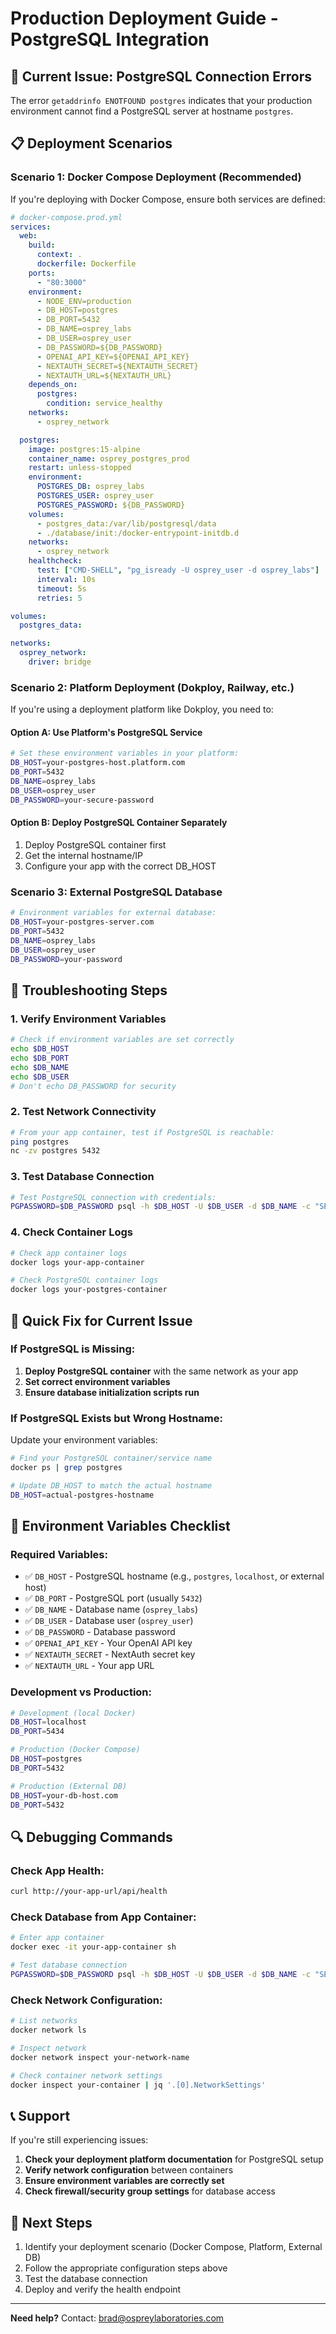 # Production Deployment Guide - PostgreSQL Integration

## 🚨 Current Issue: PostgreSQL Connection Errors

The error `getaddrinfo ENOTFOUND postgres` indicates that your production environment cannot find a PostgreSQL server at hostname `postgres`.

## 📋 Deployment Scenarios

### Scenario 1: Docker Compose Deployment (Recommended)

If you're deploying with Docker Compose, ensure both services are defined:

```yaml
# docker-compose.prod.yml
services:
  web:
    build:
      context: .
      dockerfile: Dockerfile
    ports:
      - "80:3000"
    environment:
      - NODE_ENV=production
      - DB_HOST=postgres
      - DB_PORT=5432
      - DB_NAME=osprey_labs
      - DB_USER=osprey_user
      - DB_PASSWORD=${DB_PASSWORD}
      - OPENAI_API_KEY=${OPENAI_API_KEY}
      - NEXTAUTH_SECRET=${NEXTAUTH_SECRET}
      - NEXTAUTH_URL=${NEXTAUTH_URL}
    depends_on:
      postgres:
        condition: service_healthy
    networks:
      - osprey_network

  postgres:
    image: postgres:15-alpine
    container_name: osprey_postgres_prod
    restart: unless-stopped
    environment:
      POSTGRES_DB: osprey_labs
      POSTGRES_USER: osprey_user
      POSTGRES_PASSWORD: ${DB_PASSWORD}
    volumes:
      - postgres_data:/var/lib/postgresql/data
      - ./database/init:/docker-entrypoint-initdb.d
    networks:
      - osprey_network
    healthcheck:
      test: ["CMD-SHELL", "pg_isready -U osprey_user -d osprey_labs"]
      interval: 10s
      timeout: 5s
      retries: 5

volumes:
  postgres_data:

networks:
  osprey_network:
    driver: bridge
```

### Scenario 2: Platform Deployment (Dokploy, Railway, etc.)

If you're using a deployment platform like Dokploy, you need to:

#### Option A: Use Platform's PostgreSQL Service
```bash
# Set these environment variables in your platform:
DB_HOST=your-postgres-host.platform.com
DB_PORT=5432
DB_NAME=osprey_labs
DB_USER=osprey_user
DB_PASSWORD=your-secure-password
```

#### Option B: Deploy PostgreSQL Container Separately
1. Deploy PostgreSQL container first
2. Get the internal hostname/IP
3. Configure your app with the correct DB_HOST

### Scenario 3: External PostgreSQL Database

```bash
# Environment variables for external database:
DB_HOST=your-postgres-server.com
DB_PORT=5432
DB_NAME=osprey_labs
DB_USER=osprey_user
DB_PASSWORD=your-password
```

## 🔧 Troubleshooting Steps

### 1. Verify Environment Variables
```bash
# Check if environment variables are set correctly
echo $DB_HOST
echo $DB_PORT
echo $DB_NAME
echo $DB_USER
# Don't echo DB_PASSWORD for security
```

### 2. Test Network Connectivity
```bash
# From your app container, test if PostgreSQL is reachable:
ping postgres
nc -zv postgres 5432
```

### 3. Test Database Connection
```bash
# Test PostgreSQL connection with credentials:
PGPASSWORD=$DB_PASSWORD psql -h $DB_HOST -U $DB_USER -d $DB_NAME -c "SELECT 1;"
```

### 4. Check Container Logs
```bash
# Check app container logs
docker logs your-app-container

# Check PostgreSQL container logs
docker logs your-postgres-container
```

## 🚀 Quick Fix for Current Issue

### If PostgreSQL is Missing:
1. **Deploy PostgreSQL container** with the same network as your app
2. **Set correct environment variables**
3. **Ensure database initialization scripts run**

### If PostgreSQL Exists but Wrong Hostname:
Update your environment variables:
```bash
# Find your PostgreSQL container/service name
docker ps | grep postgres

# Update DB_HOST to match the actual hostname
DB_HOST=actual-postgres-hostname
```

## 📝 Environment Variables Checklist

### Required Variables:
- ✅ `DB_HOST` - PostgreSQL hostname (e.g., `postgres`, `localhost`, or external host)
- ✅ `DB_PORT` - PostgreSQL port (usually `5432`)
- ✅ `DB_NAME` - Database name (`osprey_labs`)
- ✅ `DB_USER` - Database user (`osprey_user`)
- ✅ `DB_PASSWORD` - Database password
- ✅ `OPENAI_API_KEY` - Your OpenAI API key
- ✅ `NEXTAUTH_SECRET` - NextAuth secret key
- ✅ `NEXTAUTH_URL` - Your app URL

### Development vs Production:
```bash
# Development (local Docker)
DB_HOST=localhost
DB_PORT=5434

# Production (Docker Compose)
DB_HOST=postgres
DB_PORT=5432

# Production (External DB)
DB_HOST=your-db-host.com
DB_PORT=5432
```

## 🔍 Debugging Commands

### Check App Health:
```bash
curl http://your-app-url/api/health
```

### Check Database from App Container:
```bash
# Enter app container
docker exec -it your-app-container sh

# Test database connection
PGPASSWORD=$DB_PASSWORD psql -h $DB_HOST -U $DB_USER -d $DB_NAME -c "SELECT NOW();"
```

### Check Network Configuration:
```bash
# List networks
docker network ls

# Inspect network
docker network inspect your-network-name

# Check container network settings
docker inspect your-container | jq '.[0].NetworkSettings'
```

## 📞 Support

If you're still experiencing issues:

1. **Check your deployment platform documentation** for PostgreSQL setup
2. **Verify network configuration** between containers
3. **Ensure environment variables are correctly set**
4. **Check firewall/security group settings** for database access

## 🎯 Next Steps

1. Identify your deployment scenario (Docker Compose, Platform, External DB)
2. Follow the appropriate configuration steps above
3. Test the database connection
4. Deploy and verify the health endpoint

---

**Need help?** Contact: brad@ospreylaboratories.com 